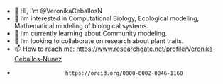 - 👋 Hi, I’m @VeronikaCeballosN
- 👀 I’m interested in Computational Biology, Ecological modeling, Mathematical modeling of biological systems.
- 🌱 I’m currently learning about Community modeling.
- 💞️ I’m looking to collaborate on research about plant traits.
- 📫 How to reach me: https://www.researchgate.net/profile/Veronika-Ceballos-Nunez
-                     https://orcid.org/0000-0002-0046-1160


<!---
VeronikaCeballosN/VeronikaCeballosN is a ✨ special ✨ repository because its `README.md` (this file) appears on your GitHub profile.
You can click the Preview link to take a look at your changes.
--->
